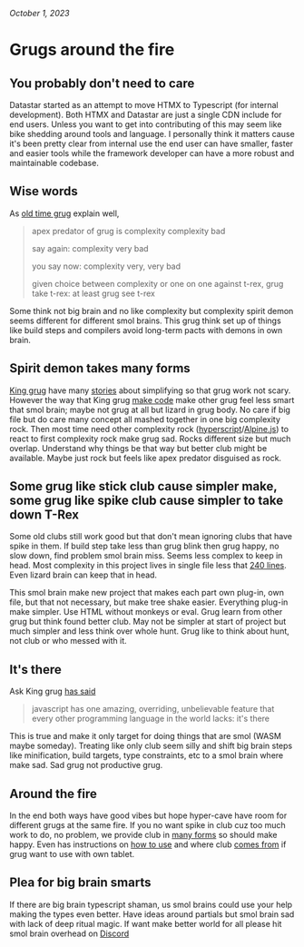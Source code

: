 _October 1, 2023_

# Grugs around the fire

## You probably don't need to care

Datastar started as an attempt to move HTMX to Typescript (for internal development). Both HTMX and Datastar are just a single CDN include for end users. Unless you want to get into contributing of this may seem like bike shedding around tools and language. I personally think it matters cause it's been pretty clear from internal use the end user can have smaller, faster and easier tools while the framework developer can have a more robust and maintainable codebase.

## Wise words

As [old time grug](https://grugbrain.dev/) explain well,

> apex predator of grug is complexity
> complexity bad
>
> say again:
> complexity very bad
>
> you say now:
> complexity very, very bad
>
> given choice between complexity or one on one against t-rex, grug take t-rex: at least grug see t-rex

Some think not big brain and no like complexity but complexity spirit demon seems different for different smol brains. This grug think set up of things like build steps and compilers avoid long-term pacts with demons in own brain.

## Spirit demon takes many forms

[King grug](https://bigsky.software/cv/) have many [stories](https://htmx.org/essays/) about simplifying so that grug work not scary. However the way that King grug [make code](https://github.com/bigskysoftware/htmx/blob/master/src/htmx.js) make other grug feel less smart that smol brain; maybe not grug at all but lizard in grug body. No care if big file but do care many concept all mashed together in one big complexity rock. Then most time need other complexity rock ([hyperscript](https://hyperscript.org/)/[Alpine.js](https://alpinejs.dev/)) to react to first complexity rock make grug sad. Rocks different size but much overlap. Understand why things be that way but better club might be available. Maybe just rock but feels like apex predator disguised as rock.

## Some grug like stick club cause simpler make, some grug like spike club cause simpler to take down T-Rex

Some old clubs still work good but that don't mean ignoring clubs that have spike in them. If build step take less than grug blink then grug happy, no slow down, find problem smol brain miss. Seems less complex to keep in head. Most complexity in this project lives in single file less that [240 lines](https://github.com/delaneyj/datastar/blob/main/library/src/lib/core.ts). Even lizard brain can keep that in head.

This smol brain make new project that makes each part own plug-in, own file, but that not necessary, but make tree shake easier. Everything plug-in make simpler. Use HTML without monkeys or eval. Grug learn from other grug but think found better club. May not be simpler at start of project but much simpler and less think over whole hunt. Grug like to think about hunt, not club or who messed with it.

## It's there

Ask King grug [has said](https://discord.com/channels/725789699527933952/974086000307499028/1149771130798878790)

> javascript has one amazing, overriding, unbelievable feature that every other programming language in the world lacks: it's there

This is true and make it only target for doing things that are smol (WASM maybe someday). Treating like only club seem silly and shift big brain steps like minification, build targets, type constraints, etc to a smol brain where make sad. Sad grug not productive grug.

## Around the fire

In the end both ways have good vibes but hope hyper-cave have room for different grugs at the same fire. If you no want spike in club cuz too much work to do, no problem, we provide club in [many forms](https://vitejs.dev/config/build-options.html#build-target) so should make happy. Even has instructions on [how to use](https://www.typescriptlang.org/docs/handbook/declaration-files/templates/module-d-ts.html) and where club [comes from](https://firefox-source-docs.mozilla.org/devtools-user/debugger/how_to/use_a_source_map/index.html) if grug want to use with own tablet.

## Plea for big brain smarts

If there are big brain typescript shaman, us smol brains could use your help making the types even better. Have ideas around partials but smol brain sad with lack of deep ritual magic. If want make better world for all please hit smol brain overhead on [Discord](https://discord.com/channels/1035247242887561326/1149367785374359613)
